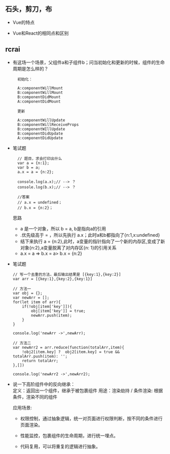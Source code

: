 ##  石头，剪刀，布

* Vue的特点

* Vue和React的相同点和区别



##  rcrai
* 有这场一个场景，父组件a和子组件b；问当初始化和更新的时候，组件的生命周期是怎么样的？

  ```
    初始化：

    A:componentWillMount
    B:componentWillMount
    B:componentDidMount
    A:componentDidMount

    更新

    A:componentWillUpdate
    B:componentWillReceiveProps
    B:componentWIllUpdate
    B:componentDidUpdate
    A:componentDidUpdate
  ```
* 笔试题
  ```
    // 题目，求会打印出什么
    var a = {n:1};  
    var b = a; 
    a.x = a = {n:2};  
   
    console.log(a.x);// --> ？  
    console.log(b.x);// --> ？
    
    //答案
    // a.x = undefined；
    // b.x = {n:2}；

  ```
  思路
  * a 是一个对象，所以 b = a, b是指向a的引用
  * .优先级高于 = ，所以先执行 a.x；此时a和b都指向了{n:1,x:undefined}
  * 结下来执行 a = {n:2},此时，a变量的指针指向了一个新的内存区,变成了新对象{n:2},a变量脱离了对内存区{n: 1}的引用关系
  * a.x = a => b.x = a> b.x = {n:2} 


* 笔试题
  ```
  // 写一个去重的方法，最后输出结果是 [{key:1},{key:2}]
  var arr = [{key:1},{key:2},{key:1}]

  // 方法一
  var obj = {};
  var newArr = [];
  for(let item of arr){
      if(!obj[item['key']]){
          obj[item['key']] = true;
          newArr.push(item);
      }
  }

  console.log('newArr ->',newArr);

  // 方法二
  var newArr2 = arr.reduce(function(totalArr,item){
      !obj2[item.key] ?  obj2[item.key] = true && totalArr.push(item): '';
      return totalArr;
  },[])

  console.log('newArr2 ->',newArr2);

  ```
* 说一下高阶组件中的反向继承：    
  定义：返回出一个组件，继承于被包裹组件
  用途：渲染劫持 / 条件渲染: 根据条件，渲染不同的组件

  应用场景:

  * 权限控制，通过抽象逻辑，统一对页面进行权限判断，按不同的条件进行页面渲染。

  * 性能监控，包裹组件的生命周期，进行统一埋点。

  * 代码复用，可以将重复的逻辑进行抽象。

